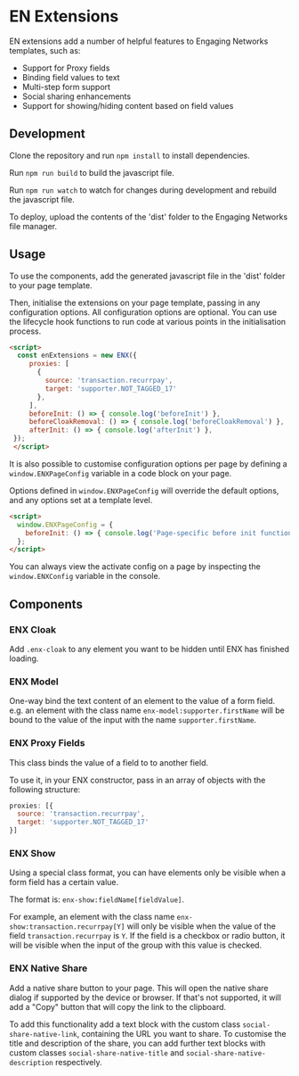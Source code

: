 # EN Extensions

EN extensions add a number of helpful features to Engaging Networks templates, such as:

- Support for Proxy fields
- Binding field values to text
- Multi-step form support
- Social sharing enhancements
- Support for showing/hiding content based on field values

## Development

Clone the repository and run `npm install` to install dependencies.

Run `npm run build` to build the javascript file.

Run `npm run watch` to watch for changes during development and rebuild the javascript file.

To deploy, upload the contents of the 'dist' folder to the Engaging Networks file manager.

## Usage

To use the components, add the generated javascript file in the 'dist' folder to your page template.

Then, initialise the extensions on your page template, passing in any configuration options. All configuration options are optional. You can use the lifecycle hook functions to run code at various points in the initialisation process.

```html
<script>
  const enExtensions = new ENX({
     proxies: [
       {
         source: 'transaction.recurrpay', 
         target: 'supporter.NOT_TAGGED_17'
       },
     ],
     beforeInit: () => { console.log('beforeInit') },
     beforeCloakRemoval: () => { console.log('beforeCloakRemoval') },
     afterInit: () => { console.log('afterInit') },
 });
 </script>
```
It is also possible to customise configuration options per page by defining a `window.ENXPageConfig` variable in a code block on your page.

Options defined in `window.ENXPageConfig` will override the default options, and any options set at a template level.

```html
<script>
  window.ENXPageConfig = {
    beforeInit: () => { console.log('Page-specific before init function') },
  };
</script>
```
You can always view the activate config on a page by inspecting the `window.ENXConfig` variable in the console.

## Components

### ENX Cloak

Add `.enx-cloak` to any element you want to be hidden until ENX has finished loading.

### ENX Model

One-way bind the text content of an element to the value of a form field. e.g. an element with the class name `enx-model:supporter.firstName` will be bound to the value of the input with the name `supporter.firstName`.

### ENX Proxy Fields

This class binds the value of a field to to another field.

To use it, in your ENX constructor, pass in an array of objects with the following structure:

```javascript
proxies: [{
  source: 'transaction.recurrpay', 
  target: 'supporter.NOT_TAGGED_17'
}]
```

### ENX Show

Using a special class format, you can have elements only be visible when a form field has a certain value.

The format is: `enx-show:fieldName[fieldValue]`.

For example, an element with the class name `enx-show:transaction.recurrpay[Y]` will only be visible when the value of the field `transaction.recurrpay` is `Y`. If the field is a checkbox or radio button, it will be visible when the input of the group with this value is checked.

### ENX Native Share

Add a native share button to your page. This will open the native share dialog if supported by the device or browser. If that's not supported, it will add a "Copy" button that will copy the link to the clipboard.

To add this functionality add a text block with the custom class `social-share-native-link`, containing the URL you want to share. To customise the title and description of the share, you can add further text blocks with custom classes `social-share-native-title` and `social-share-native-description` respectively. 
